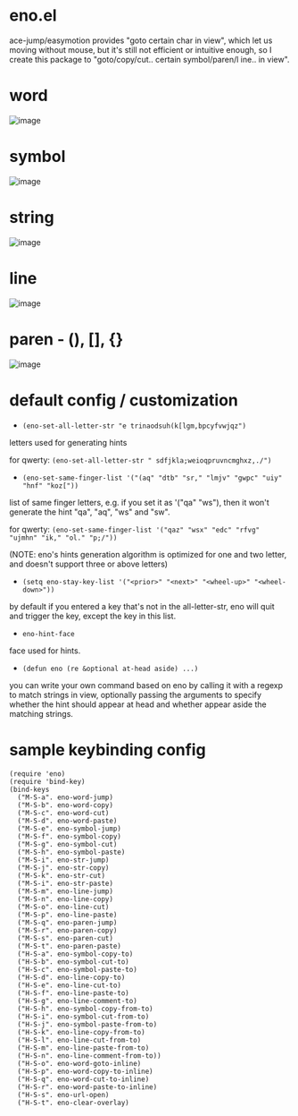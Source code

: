 # eno.el
ace-jump/easymotion provides "goto certain char in view", which let us moving without mouse, but it's still not efficient or intuitive enough, so I create this package to "goto/copy/cut.. certain symbol/paren/l
ine.. in view".

# word
![image](https://cloud.githubusercontent.com/assets/13136462/8632037/c4f7c644-27bb-11e5-8bf3-a913cde94db9.png)

# symbol
![image](https://cloud.githubusercontent.com/assets/13136462/8632057/fc8e1170-27bc-11e5-8e14-2b52411f5f59.png)

# string
![image](https://cloud.githubusercontent.com/assets/13136462/8632065/65861e0c-27bd-11e5-8fd5-7b44f58d2129.png)

# line
![image](https://cloud.githubusercontent.com/assets/13136462/8632068/94f84c82-27bd-11e5-8b8c-23005d2e4680.png)

# paren - (), [], {}
![image](https://cloud.githubusercontent.com/assets/13136462/8632069/afdfdec0-27bd-11e5-8288-d7bf8d7c22e8.png)

# default config / customization
- `(eno-set-all-letter-str "e trinaodsuh(k[lgm,bpcyfvwjqz")`

letters used for generating hints

for qwerty: `(eno-set-all-letter-str " sdfjkla;weioqpruvncmghxz,./")`

- `(eno-set-same-finger-list '("(aq" "dtb" "sr," "lmjv" "gwpc" "uiy" "hnf" "koz["))`

list of same finger letters, e.g. if you set it as '("qa" "ws"), then it won't generate the hint "qa", "aq", "ws" and "sw".

for qwerty: `(eno-set-same-finger-list '("qaz" "wsx" "edc" "rfvg" "ujmhn" "ik," "ol." "p;/"))`


(NOTE: eno's hints generation algorithm is optimized for one and two letter, and doesn't support three or above letters)

- `(setq eno-stay-key-list '("<prior>" "<next>" "<wheel-up>" "<wheel-down>"))`

by default if you entered a key that's not in the all-letter-str, eno will quit and trigger the key, except the key in this list.

- `eno-hint-face`

face used for hints.

- `(defun eno (re &optional at-head aside) ...)`

you can write your own command based on eno by calling it with a regexp to match strings in view, optionally passing the arguments to specify whether the hint should appear at head and whether appear aside the matching strings.

# sample keybinding config
```
(require 'eno)
(require 'bind-key)
(bind-keys
  ("M-S-a". eno-word-jump)
  ("M-S-b". eno-word-copy)
  ("M-S-c". eno-word-cut)
  ("M-S-d". eno-word-paste)
  ("M-S-e". eno-symbol-jump)
  ("M-S-f". eno-symbol-copy)
  ("M-S-g". eno-symbol-cut)
  ("M-S-h". eno-symbol-paste)
  ("M-S-i". eno-str-jump)
  ("M-S-j". eno-str-copy)
  ("M-S-k". eno-str-cut)
  ("M-S-i". eno-str-paste)
  ("M-S-m". eno-line-jump)
  ("M-S-n". eno-line-copy)
  ("M-S-o". eno-line-cut)
  ("M-S-p". eno-line-paste)
  ("M-S-q". eno-paren-jump)
  ("M-S-r". eno-paren-copy)
  ("M-S-s". eno-paren-cut)
  ("M-S-t". eno-paren-paste)
  ("H-S-a". eno-symbol-copy-to)
  ("H-S-b". eno-symbol-cut-to)
  ("H-S-c". eno-symbol-paste-to)
  ("H-S-d". eno-line-copy-to)
  ("H-S-e". eno-line-cut-to)
  ("H-S-f". eno-line-paste-to)
  ("H-S-g". eno-line-comment-to)
  ("H-S-h". eno-symbol-copy-from-to)
  ("H-S-i". eno-symbol-cut-from-to)
  ("H-S-j". eno-symbol-paste-from-to)
  ("H-S-k". eno-line-copy-from-to)
  ("H-S-l". eno-line-cut-from-to)
  ("H-S-m". eno-line-paste-from-to)
  ("H-S-n". eno-line-comment-from-to))
  ("H-S-o". eno-word-goto-inline)
  ("H-S-p". eno-word-copy-to-inline)
  ("H-S-q". eno-word-cut-to-inline)
  ("H-S-r". eno-word-paste-to-inline)
  ("H-S-s". eno-url-open)
  ("H-S-t". eno-clear-overlay)

```
